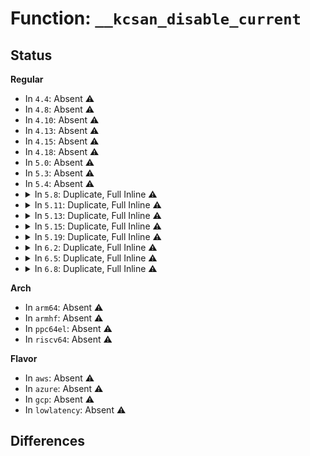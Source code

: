 # Function: <code>__kcsan_disable_current</code>

## Status
<b>Regular</b>
<ul>
<li>
In <code>4.4</code>: Absent ⚠️
</li>
<li>
In <code>4.8</code>: Absent ⚠️
</li>
<li>
In <code>4.10</code>: Absent ⚠️
</li>
<li>
In <code>4.13</code>: Absent ⚠️
</li>
<li>
In <code>4.15</code>: Absent ⚠️
</li>
<li>
In <code>4.18</code>: Absent ⚠️
</li>
<li>
In <code>5.0</code>: Absent ⚠️
</li>
<li>
In <code>5.3</code>: Absent ⚠️
</li>
<li>
In <code>5.4</code>: Absent ⚠️
</li>
<li>
<details>
<summary>In <code>5.8</code>: Duplicate, Full Inline ⚠️</summary>

**Collision:** Static Duplication

**Inline:** Full

**Transformation:** False

**Instances:**

```
In kernel/fork.c (0)
Location: include/linux/kcsan-checks.h:187
Inline: True
```
```
In kernel/rcu/update.c (0)
Location: include/linux/kcsan-checks.h:187
Inline: True
```
```
In kernel/rcu/srcutree.c (0)
Location: include/linux/kcsan-checks.h:187
Inline: True
```
```
In kernel/rcu/tree.c (0)
Location: include/linux/kcsan-checks.h:187
Inline: True
```
```
In mm/page_counter.c (0)
Location: include/linux/kcsan-checks.h:187
Inline: True
```
```
In net/ipv4/tcp.c (0)
Location: include/linux/kcsan-checks.h:187
Inline: True
```
```
In net/ipv4/tcp_ipv4.c (0)
Location: include/linux/kcsan-checks.h:187
Inline: True
```
</details>
</li>
<li>
<details>
<summary>In <code>5.11</code>: Duplicate, Full Inline ⚠️</summary>

**Collision:** Static Duplication

**Inline:** Full

**Transformation:** False

**Instances:**

```
In kernel/fork.c (0)
Location: include/linux/kcsan-checks.h:181
Inline: True
```
```
In kernel/locking/osq_lock.c (0)
Location: include/linux/kcsan-checks.h:181
Inline: True
```
```
In kernel/irq/irqdesc.c (0)
Location: include/linux/kcsan-checks.h:181
Inline: True
```
```
In kernel/irq/proc.c (0)
Location: include/linux/kcsan-checks.h:181
Inline: True
```
```
In kernel/rcu/update.c (0)
Location: include/linux/kcsan-checks.h:181
Inline: True
```
```
In kernel/rcu/srcutree.c (0)
Location: include/linux/kcsan-checks.h:181
Inline: True
```
```
In kernel/rcu/tree.c (0)
Location: include/linux/kcsan-checks.h:181
Inline: True
```
```
In kernel/time/timekeeping.c (0)
Location: include/linux/kcsan-checks.h:181
Inline: True
```
```
In mm/swap.c (0)
Location: include/linux/kcsan-checks.h:181
Inline: True
```
```
In mm/memory.c (0)
Location: include/linux/kcsan-checks.h:181
Inline: True
```
```
In mm/rmap.c (0)
Location: include/linux/kcsan-checks.h:181
Inline: True
```
```
In mm/page_io.c (0)
Location: include/linux/kcsan-checks.h:181
Inline: True
```
```
In mm/swap_state.c (0)
Location: include/linux/kcsan-checks.h:181
Inline: True
```
```
In mm/swapfile.c (0)
Location: include/linux/kcsan-checks.h:181
Inline: True
```
```
In mm/frontswap.c (0)
Location: include/linux/kcsan-checks.h:181
Inline: True
```
```
In mm/page_counter.c (0)
Location: include/linux/kcsan-checks.h:181
Inline: True
```
```
In security/tomoyo/util.c (0)
Location: include/linux/kcsan-checks.h:181
Inline: True
```
```
In net/ipv4/tcp.c (0)
Location: include/linux/kcsan-checks.h:181
Inline: True
```
```
In net/ipv4/tcp_ipv4.c (0)
Location: include/linux/kcsan-checks.h:181
Inline: True
```
</details>
</li>
<li>
<details>
<summary>In <code>5.13</code>: Duplicate, Full Inline ⚠️</summary>

**Collision:** Static Duplication

**Inline:** Full

**Transformation:** False

**Instances:**

```
In kernel/fork.c (0)
Location: include/linux/kcsan-checks.h:187
Inline: True
```
```
In kernel/locking/osq_lock.c (0)
Location: include/linux/kcsan-checks.h:187
Inline: True
```
```
In kernel/irq/irqdesc.c (0)
Location: include/linux/kcsan-checks.h:187
Inline: True
```
```
In kernel/irq/proc.c (0)
Location: include/linux/kcsan-checks.h:187
Inline: True
```
```
In kernel/rcu/update.c (0)
Location: include/linux/kcsan-checks.h:187
Inline: True
```
```
In kernel/rcu/srcutree.c (0)
Location: include/linux/kcsan-checks.h:187
Inline: True
```
```
In kernel/rcu/tree.c (0)
Location: include/linux/kcsan-checks.h:187
Inline: True
```
```
In kernel/time/timekeeping.c (0)
Location: include/linux/kcsan-checks.h:187
Inline: True
```
```
In mm/swap.c (0)
Location: include/linux/kcsan-checks.h:187
Inline: True
```
```
In mm/memory.c (0)
Location: include/linux/kcsan-checks.h:187
Inline: True
```
```
In mm/rmap.c (0)
Location: include/linux/kcsan-checks.h:187
Inline: True
```
```
In mm/page_io.c (0)
Location: include/linux/kcsan-checks.h:187
Inline: True
```
```
In mm/swap_state.c (0)
Location: include/linux/kcsan-checks.h:187
Inline: True
```
```
In mm/swapfile.c (0)
Location: include/linux/kcsan-checks.h:187
Inline: True
```
```
In mm/frontswap.c (0)
Location: include/linux/kcsan-checks.h:187
Inline: True
```
```
In mm/page_counter.c (0)
Location: include/linux/kcsan-checks.h:187
Inline: True
```
```
In fs/jbd2/transaction.c (0)
Location: include/linux/kcsan-checks.h:187
Inline: True
```
```
In security/tomoyo/util.c (0)
Location: include/linux/kcsan-checks.h:187
Inline: True
```
```
In net/socket.c (0)
Location: include/linux/kcsan-checks.h:187
Inline: True
```
```
In net/core/sock.c (0)
Location: include/linux/kcsan-checks.h:187
Inline: True
```
```
In net/core/datagram.c (0)
Location: include/linux/kcsan-checks.h:187
Inline: True
```
```
In net/core/stream.c (0)
Location: include/linux/kcsan-checks.h:187
Inline: True
```
```
In net/ipv4/tcp.c (0)
Location: include/linux/kcsan-checks.h:187
Inline: True
```
```
In net/ipv4/tcp_ipv4.c (0)
Location: include/linux/kcsan-checks.h:187
Inline: True
```
```
In net/ipv4/udp.c (0)
Location: include/linux/kcsan-checks.h:187
Inline: True
```
```
In net/ipv4/af_inet.c (0)
Location: include/linux/kcsan-checks.h:187
Inline: True
```
```
In net/unix/af_unix.c (0)
Location: include/linux/kcsan-checks.h:187
Inline: True
```
```
In net/packet/af_packet.c (0)
Location: include/linux/kcsan-checks.h:187
Inline: True
```
```
In net/mptcp/protocol.c (0)
Location: include/linux/kcsan-checks.h:187
Inline: True
```
```
In net/mptcp/subflow.c (0)
Location: include/linux/kcsan-checks.h:187
Inline: True
```
</details>
</li>
<li>
<details>
<summary>In <code>5.15</code>: Duplicate, Full Inline ⚠️</summary>

**Collision:** Static Duplication

**Inline:** Full

**Transformation:** False

**Instances:**

```
In kernel/fork.c (0)
Location: include/linux/kcsan-checks.h:187
Inline: True
```
```
In kernel/locking/osq_lock.c (0)
Location: include/linux/kcsan-checks.h:187
Inline: True
```
```
In kernel/irq/irqdesc.c (0)
Location: include/linux/kcsan-checks.h:187
Inline: True
```
```
In kernel/irq/proc.c (0)
Location: include/linux/kcsan-checks.h:187
Inline: True
```
```
In kernel/rcu/update.c (0)
Location: include/linux/kcsan-checks.h:187
Inline: True
```
```
In kernel/rcu/srcutree.c (0)
Location: include/linux/kcsan-checks.h:187
Inline: True
```
```
In kernel/rcu/tree.c (0)
Location: include/linux/kcsan-checks.h:187
Inline: True
```
```
In kernel/time/timekeeping.c (0)
Location: include/linux/kcsan-checks.h:187
Inline: True
```
```
In mm/swap.c (0)
Location: include/linux/kcsan-checks.h:187
Inline: True
```
```
In mm/memory.c (0)
Location: include/linux/kcsan-checks.h:187
Inline: True
```
```
In mm/rmap.c (0)
Location: include/linux/kcsan-checks.h:187
Inline: True
```
```
In mm/page_io.c (0)
Location: include/linux/kcsan-checks.h:187
Inline: True
```
```
In mm/swap_state.c (0)
Location: include/linux/kcsan-checks.h:187
Inline: True
```
```
In mm/swapfile.c (0)
Location: include/linux/kcsan-checks.h:187
Inline: True
```
```
In mm/frontswap.c (0)
Location: include/linux/kcsan-checks.h:187
Inline: True
```
```
In mm/kfence/core.c (0)
Location: include/linux/kcsan-checks.h:187
Inline: True
```
```
In mm/page_counter.c (0)
Location: include/linux/kcsan-checks.h:187
Inline: True
```
```
In fs/jbd2/transaction.c (0)
Location: include/linux/kcsan-checks.h:187
Inline: True
```
```
In security/tomoyo/util.c (0)
Location: include/linux/kcsan-checks.h:187
Inline: True
```
```
In drivers/block/loop.c (0)
Location: include/linux/kcsan-checks.h:187
Inline: True
```
```
In net/socket.c (0)
Location: include/linux/kcsan-checks.h:187
Inline: True
```
```
In net/core/sock.c (0)
Location: include/linux/kcsan-checks.h:187
Inline: True
```
```
In net/core/datagram.c (0)
Location: include/linux/kcsan-checks.h:187
Inline: True
```
```
In net/core/stream.c (0)
Location: include/linux/kcsan-checks.h:187
Inline: True
```
```
In net/ipv4/tcp.c (0)
Location: include/linux/kcsan-checks.h:187
Inline: True
```
```
In net/ipv4/tcp_ipv4.c (0)
Location: include/linux/kcsan-checks.h:187
Inline: True
```
```
In net/ipv4/udp.c (0)
Location: include/linux/kcsan-checks.h:187
Inline: True
```
```
In net/ipv4/af_inet.c (0)
Location: include/linux/kcsan-checks.h:187
Inline: True
```
```
In net/ipv4/tcp_bpf.c (0)
Location: include/linux/kcsan-checks.h:187
Inline: True
```
```
In net/unix/af_unix.c (0)
Location: include/linux/kcsan-checks.h:187
Inline: True
```
```
In net/packet/af_packet.c (0)
Location: include/linux/kcsan-checks.h:187
Inline: True
```
```
In net/mptcp/protocol.c (0)
Location: include/linux/kcsan-checks.h:187
Inline: True
```
```
In net/mptcp/subflow.c (0)
Location: include/linux/kcsan-checks.h:187
Inline: True
```
</details>
</li>
<li>
<details>
<summary>In <code>5.19</code>: Duplicate, Full Inline ⚠️</summary>

**Collision:** Static Duplication

**Inline:** Full

**Transformation:** False

**Instances:**

```
In kernel/fork.c (0)
Location: include/linux/kcsan-checks.h:232
Inline: True
```
```
In kernel/locking/osq_lock.c (0)
Location: include/linux/kcsan-checks.h:232
Inline: True
```
```
In kernel/irq/irqdesc.c (0)
Location: include/linux/kcsan-checks.h:232
Inline: True
```
```
In kernel/irq/proc.c (0)
Location: include/linux/kcsan-checks.h:232
Inline: True
```
```
In kernel/rcu/update.c (0)
Location: include/linux/kcsan-checks.h:232
Inline: True
```
```
In kernel/rcu/srcutree.c (0)
Location: include/linux/kcsan-checks.h:232
Inline: True
```
```
In kernel/rcu/tree.c (0)
Location: include/linux/kcsan-checks.h:232
Inline: True
```
```
In kernel/time/timekeeping.c (0)
Location: include/linux/kcsan-checks.h:232
Inline: True
```
```
In kernel/cgroup/rstat.c (0)
Location: include/linux/kcsan-checks.h:232
Inline: True
```
```
In mm/swap.c (0)
Location: include/linux/kcsan-checks.h:232
Inline: True
```
```
In mm/vmscan.c (0)
Location: include/linux/kcsan-checks.h:232
Inline: True
```
```
In mm/vmstat.c (0)
Location: include/linux/kcsan-checks.h:232
Inline: True
```
```
In mm/memory.c (0)
Location: include/linux/kcsan-checks.h:232
Inline: True
```
```
In mm/page_io.c (0)
Location: include/linux/kcsan-checks.h:232
Inline: True
```
```
In mm/swap_state.c (0)
Location: include/linux/kcsan-checks.h:232
Inline: True
```
```
In mm/swapfile.c (0)
Location: include/linux/kcsan-checks.h:232
Inline: True
```
```
In mm/frontswap.c (0)
Location: include/linux/kcsan-checks.h:232
Inline: True
```
```
In mm/kfence/core.c (0)
Location: include/linux/kcsan-checks.h:232
Inline: True
```
```
In mm/page_counter.c (0)
Location: include/linux/kcsan-checks.h:232
Inline: True
```
```
In fs/jbd2/transaction.c (0)
Location: include/linux/kcsan-checks.h:232
Inline: True
```
```
In security/tomoyo/util.c (0)
Location: include/linux/kcsan-checks.h:232
Inline: True
```
```
In io_uring/io_uring.c (0)
Location: include/linux/kcsan-checks.h:232
Inline: True
```
```
In lib/sbitmap.c (0)
Location: include/linux/kcsan-checks.h:232
Inline: True
```
```
In drivers/block/loop.c (0)
Location: include/linux/kcsan-checks.h:232
Inline: True
```
```
In net/socket.c (0)
Location: include/linux/kcsan-checks.h:232
Inline: True
```
```
In net/core/sock.c (0)
Location: include/linux/kcsan-checks.h:232
Inline: True
```
```
In net/core/datagram.c (0)
Location: include/linux/kcsan-checks.h:232
Inline: True
```
```
In net/core/stream.c (0)
Location: include/linux/kcsan-checks.h:232
Inline: True
```
```
In net/core/sock_map.c (0)
Location: include/linux/kcsan-checks.h:232
Inline: True
```
```
In net/ipv4/tcp.c (0)
Location: include/linux/kcsan-checks.h:232
Inline: True
```
```
In net/ipv4/tcp_ipv4.c (0)
Location: include/linux/kcsan-checks.h:232
Inline: True
```
```
In net/ipv4/udp.c (0)
Location: include/linux/kcsan-checks.h:232
Inline: True
```
```
In net/ipv4/af_inet.c (0)
Location: include/linux/kcsan-checks.h:232
Inline: True
```
```
In net/ipv4/tcp_bpf.c (0)
Location: include/linux/kcsan-checks.h:232
Inline: True
```
```
In net/unix/af_unix.c (0)
Location: include/linux/kcsan-checks.h:232
Inline: True
```
```
In net/packet/af_packet.c (0)
Location: include/linux/kcsan-checks.h:232
Inline: True
```
```
In net/mptcp/protocol.c (0)
Location: include/linux/kcsan-checks.h:232
Inline: True
```
```
In net/mptcp/subflow.c (0)
Location: include/linux/kcsan-checks.h:232
Inline: True
```
</details>
</li>
<li>
<details>
<summary>In <code>6.2</code>: Duplicate, Full Inline ⚠️</summary>

**Collision:** Static Duplication

**Inline:** Full

**Transformation:** False

**Instances:**

```
In kernel/fork.c (0)
Location: include/linux/kcsan-checks.h:232
Inline: True
```
```
In kernel/sched/core.c (0)
Location: include/linux/kcsan-checks.h:232
Inline: True
```
```
In kernel/locking/osq_lock.c (0)
Location: include/linux/kcsan-checks.h:232
Inline: True
```
```
In kernel/printk/printk.c (0)
Location: include/linux/kcsan-checks.h:232
Inline: True
```
```
In kernel/irq/irqdesc.c (0)
Location: include/linux/kcsan-checks.h:232
Inline: True
```
```
In kernel/irq/proc.c (0)
Location: include/linux/kcsan-checks.h:232
Inline: True
```
```
In kernel/rcu/update.c (0)
Location: include/linux/kcsan-checks.h:232
Inline: True
```
```
In kernel/rcu/srcutree.c (0)
Location: include/linux/kcsan-checks.h:232
Inline: True
```
```
In kernel/rcu/tree.c (0)
Location: include/linux/kcsan-checks.h:232
Inline: True
```
```
In kernel/time/timekeeping.c (0)
Location: include/linux/kcsan-checks.h:232
Inline: True
```
```
In kernel/cgroup/rstat.c (0)
Location: include/linux/kcsan-checks.h:232
Inline: True
```
```
In kernel/debug/kdb/kdb_io.c (0)
Location: include/linux/kcsan-checks.h:232
Inline: True
```
```
In mm/swap.c (0)
Location: include/linux/kcsan-checks.h:232
Inline: True
```
```
In mm/vmscan.c (0)
Location: include/linux/kcsan-checks.h:232
Inline: True
```
```
In mm/vmstat.c (0)
Location: include/linux/kcsan-checks.h:232
Inline: True
```
```
In mm/memory.c (0)
Location: include/linux/kcsan-checks.h:232
Inline: True
```
```
In mm/page_io.c (0)
Location: include/linux/kcsan-checks.h:232
Inline: True
```
```
In mm/swapfile.c (0)
Location: include/linux/kcsan-checks.h:232
Inline: True
```
```
In mm/frontswap.c (0)
Location: include/linux/kcsan-checks.h:232
Inline: True
```
```
In mm/kfence/core.c (0)
Location: include/linux/kcsan-checks.h:232
Inline: True
```
```
In mm/page_counter.c (0)
Location: include/linux/kcsan-checks.h:232
Inline: True
```
```
In fs/jbd2/transaction.c (0)
Location: include/linux/kcsan-checks.h:232
Inline: True
```
```
In security/tomoyo/util.c (0)
Location: include/linux/kcsan-checks.h:232
Inline: True
```
```
In io_uring/io_uring.c (0)
Location: include/linux/kcsan-checks.h:232
Inline: True
```
```
In io_uring/net.c (0)
Location: include/linux/kcsan-checks.h:232
Inline: True
```
```
In lib/sbitmap.c (0)
Location: include/linux/kcsan-checks.h:232
Inline: True
```
```
In drivers/block/loop.c (0)
Location: include/linux/kcsan-checks.h:232
Inline: True
```
```
In net/socket.c (0)
Location: include/linux/kcsan-checks.h:232
Inline: True
```
```
In net/core/sock.c (0)
Location: include/linux/kcsan-checks.h:232
Inline: True
```
```
In net/core/datagram.c (0)
Location: include/linux/kcsan-checks.h:232
Inline: True
```
```
In net/core/stream.c (0)
Location: include/linux/kcsan-checks.h:232
Inline: True
```
```
In net/core/sock_map.c (0)
Location: include/linux/kcsan-checks.h:232
Inline: True
```
```
In net/ipv4/tcp.c (0)
Location: include/linux/kcsan-checks.h:232
Inline: True
```
```
In net/ipv4/tcp_ipv4.c (0)
Location: include/linux/kcsan-checks.h:232
Inline: True
```
```
In net/ipv4/udp.c (0)
Location: include/linux/kcsan-checks.h:232
Inline: True
```
```
In net/ipv4/af_inet.c (0)
Location: include/linux/kcsan-checks.h:232
Inline: True
```
```
In net/ipv4/tcp_bpf.c (0)
Location: include/linux/kcsan-checks.h:232
Inline: True
```
```
In net/unix/af_unix.c (0)
Location: include/linux/kcsan-checks.h:232
Inline: True
```
```
In net/packet/af_packet.c (0)
Location: include/linux/kcsan-checks.h:232
Inline: True
```
```
In net/mptcp/protocol.c (0)
Location: include/linux/kcsan-checks.h:232
Inline: True
```
```
In net/mptcp/subflow.c (0)
Location: include/linux/kcsan-checks.h:232
Inline: True
```
</details>
</li>
<li>
<details>
<summary>In <code>6.5</code>: Duplicate, Full Inline ⚠️</summary>

**Collision:** Static Duplication

**Inline:** Full

**Transformation:** False

**Instances:**

```
In kernel/fork.c (0)
Location: include/linux/kcsan-checks.h:232
Inline: True
```
```
In kernel/sched/core.c (0)
Location: include/linux/kcsan-checks.h:232
Inline: True
```
```
In kernel/locking/osq_lock.c (0)
Location: include/linux/kcsan-checks.h:232
Inline: True
```
```
In kernel/printk/printk.c (0)
Location: include/linux/kcsan-checks.h:232
Inline: True
```
```
In kernel/irq/irqdesc.c (0)
Location: include/linux/kcsan-checks.h:232
Inline: True
```
```
In kernel/irq/proc.c (0)
Location: include/linux/kcsan-checks.h:232
Inline: True
```
```
In kernel/rcu/update.c (0)
Location: include/linux/kcsan-checks.h:232
Inline: True
```
```
In kernel/rcu/srcutree.c (0)
Location: include/linux/kcsan-checks.h:232
Inline: True
```
```
In kernel/rcu/tree.c (0)
Location: include/linux/kcsan-checks.h:232
Inline: True
```
```
In kernel/time/timekeeping.c (0)
Location: include/linux/kcsan-checks.h:232
Inline: True
```
```
In kernel/cgroup/rstat.c (0)
Location: include/linux/kcsan-checks.h:232
Inline: True
```
```
In kernel/debug/kdb/kdb_io.c (0)
Location: include/linux/kcsan-checks.h:232
Inline: True
```
```
In mm/swap.c (0)
Location: include/linux/kcsan-checks.h:232
Inline: True
```
```
In mm/vmscan.c (0)
Location: include/linux/kcsan-checks.h:232
Inline: True
```
```
In mm/vmstat.c (0)
Location: include/linux/kcsan-checks.h:232
Inline: True
```
```
In mm/memory.c (0)
Location: include/linux/kcsan-checks.h:232
Inline: True
```
```
In mm/page_io.c (0)
Location: include/linux/kcsan-checks.h:232
Inline: True
```
```
In mm/swapfile.c (0)
Location: include/linux/kcsan-checks.h:232
Inline: True
```
```
In mm/frontswap.c (0)
Location: include/linux/kcsan-checks.h:232
Inline: True
```
```
In mm/kfence/core.c (0)
Location: include/linux/kcsan-checks.h:232
Inline: True
```
```
In mm/huge_memory.c (0)
Location: include/linux/kcsan-checks.h:232
Inline: True
```
```
In mm/page_counter.c (0)
Location: include/linux/kcsan-checks.h:232
Inline: True
```
```
In fs/jbd2/transaction.c (0)
Location: include/linux/kcsan-checks.h:232
Inline: True
```
```
In security/tomoyo/util.c (0)
Location: include/linux/kcsan-checks.h:232
Inline: True
```
```
In io_uring/io_uring.c (0)
Location: include/linux/kcsan-checks.h:232
Inline: True
```
```
In io_uring/net.c (0)
Location: include/linux/kcsan-checks.h:232
Inline: True
```
```
In io_uring/timeout.c (0)
Location: include/linux/kcsan-checks.h:232
Inline: True
```
```
In lib/sbitmap.c (0)
Location: include/linux/kcsan-checks.h:232
Inline: True
```
```
In drivers/block/loop.c (0)
Location: include/linux/kcsan-checks.h:232
Inline: True
```
```
In net/socket.c (0)
Location: include/linux/kcsan-checks.h:232
Inline: True
```
```
In net/core/sock.c (0)
Location: include/linux/kcsan-checks.h:232
Inline: True
```
```
In net/core/datagram.c (0)
Location: include/linux/kcsan-checks.h:232
Inline: True
```
```
In net/core/stream.c (0)
Location: include/linux/kcsan-checks.h:232
Inline: True
```
```
In net/core/sock_map.c (0)
Location: include/linux/kcsan-checks.h:232
Inline: True
```
```
In net/ipv4/tcp.c (0)
Location: include/linux/kcsan-checks.h:232
Inline: True
```
```
In net/ipv4/tcp_ipv4.c (0)
Location: include/linux/kcsan-checks.h:232
Inline: True
```
```
In net/ipv4/udp.c (0)
Location: include/linux/kcsan-checks.h:232
Inline: True
```
```
In net/ipv4/af_inet.c (0)
Location: include/linux/kcsan-checks.h:232
Inline: True
```
```
In net/ipv4/tcp_bpf.c (0)
Location: include/linux/kcsan-checks.h:232
Inline: True
```
```
In net/unix/af_unix.c (0)
Location: include/linux/kcsan-checks.h:232
Inline: True
```
```
In net/packet/af_packet.c (0)
Location: include/linux/kcsan-checks.h:232
Inline: True
```
```
In net/mptcp/protocol.c (0)
Location: include/linux/kcsan-checks.h:232
Inline: True
```
```
In net/mptcp/subflow.c (0)
Location: include/linux/kcsan-checks.h:232
Inline: True
```
</details>
</li>
<li>
<details>
<summary>In <code>6.8</code>: Duplicate, Full Inline ⚠️</summary>

**Collision:** Static Duplication

**Inline:** Full

**Transformation:** False

**Instances:**

```
In kernel/fork.c (0)
Location: include/linux/kcsan-checks.h:232
Inline: True
```
```
In kernel/sched/core.c (0)
Location: include/linux/kcsan-checks.h:232
Inline: True
```
```
In kernel/locking/osq_lock.c (0)
Location: include/linux/kcsan-checks.h:232
Inline: True
```
```
In kernel/printk/printk.c (0)
Location: include/linux/kcsan-checks.h:232
Inline: True
```
```
In kernel/irq/irqdesc.c (0)
Location: include/linux/kcsan-checks.h:232
Inline: True
```
```
In kernel/irq/proc.c (0)
Location: include/linux/kcsan-checks.h:232
Inline: True
```
```
In kernel/rcu/update.c (0)
Location: include/linux/kcsan-checks.h:232
Inline: True
```
```
In kernel/rcu/srcutree.c (0)
Location: include/linux/kcsan-checks.h:232
Inline: True
```
```
In kernel/rcu/tree.c (0)
Location: include/linux/kcsan-checks.h:232
Inline: True
```
```
In kernel/time/timekeeping.c (0)
Location: include/linux/kcsan-checks.h:232
Inline: True
```
```
In kernel/cgroup/rstat.c (0)
Location: include/linux/kcsan-checks.h:232
Inline: True
```
```
In kernel/debug/kdb/kdb_io.c (0)
Location: include/linux/kcsan-checks.h:232
Inline: True
```
```
In kernel/bpf/syscall.c (0)
Location: include/linux/kcsan-checks.h:232
Inline: True
```
```
In kernel/bpf/helpers.c (0)
Location: include/linux/kcsan-checks.h:232
Inline: True
```
```
In kernel/bpf/hashtab.c (0)
Location: include/linux/kcsan-checks.h:232
Inline: True
```
```
In kernel/bpf/arraymap.c (0)
Location: include/linux/kcsan-checks.h:232
Inline: True
```
```
In kernel/bpf/local_storage.c (0)
Location: include/linux/kcsan-checks.h:232
Inline: True
```
```
In kernel/bpf/bpf_local_storage.c (0)
Location: include/linux/kcsan-checks.h:232
Inline: True
```
```
In mm/swap.c (0)
Location: include/linux/kcsan-checks.h:232
Inline: True
```
```
In mm/vmscan.c (0)
Location: include/linux/kcsan-checks.h:232
Inline: True
```
```
In mm/vmstat.c (0)
Location: include/linux/kcsan-checks.h:232
Inline: True
```
```
In mm/memory.c (0)
Location: include/linux/kcsan-checks.h:232
Inline: True
```
```
In mm/page_io.c (0)
Location: include/linux/kcsan-checks.h:232
Inline: True
```
```
In mm/swapfile.c (0)
Location: include/linux/kcsan-checks.h:232
Inline: True
```
```
In mm/kfence/core.c (0)
Location: include/linux/kcsan-checks.h:232
Inline: True
```
```
In mm/huge_memory.c (0)
Location: include/linux/kcsan-checks.h:232
Inline: True
```
```
In mm/page_counter.c (0)
Location: include/linux/kcsan-checks.h:232
Inline: True
```
```
In fs/jbd2/transaction.c (0)
Location: include/linux/kcsan-checks.h:232
Inline: True
```
```
In security/tomoyo/util.c (0)
Location: include/linux/kcsan-checks.h:232
Inline: True
```
```
In io_uring/io_uring.c (0)
Location: include/linux/kcsan-checks.h:232
Inline: True
```
```
In io_uring/net.c (0)
Location: include/linux/kcsan-checks.h:232
Inline: True
```
```
In io_uring/timeout.c (0)
Location: include/linux/kcsan-checks.h:232
Inline: True
```
```
In lib/stackdepot.c (0)
Location: include/linux/kcsan-checks.h:232
Inline: True
```
```
In lib/sbitmap.c (0)
Location: include/linux/kcsan-checks.h:232
Inline: True
```
```
In lib/group_cpus.c (0)
Location: include/linux/kcsan-checks.h:232
Inline: True
```
```
In drivers/block/loop.c (0)
Location: include/linux/kcsan-checks.h:232
Inline: True
```
```
In net/socket.c (0)
Location: include/linux/kcsan-checks.h:232
Inline: True
```
```
In net/core/sock.c (0)
Location: include/linux/kcsan-checks.h:232
Inline: True
```
```
In net/core/datagram.c (0)
Location: include/linux/kcsan-checks.h:232
Inline: True
```
```
In net/core/stream.c (0)
Location: include/linux/kcsan-checks.h:232
Inline: True
```
```
In net/core/sock_map.c (0)
Location: include/linux/kcsan-checks.h:232
Inline: True
```
```
In net/core/bpf_sk_storage.c (0)
Location: include/linux/kcsan-checks.h:232
Inline: True
```
```
In net/ipv4/tcp.c (0)
Location: include/linux/kcsan-checks.h:232
Inline: True
```
```
In net/ipv4/tcp_ipv4.c (0)
Location: include/linux/kcsan-checks.h:232
Inline: True
```
```
In net/ipv4/udp.c (0)
Location: include/linux/kcsan-checks.h:232
Inline: True
```
```
In net/ipv4/af_inet.c (0)
Location: include/linux/kcsan-checks.h:232
Inline: True
```
```
In net/ipv4/tcp_bpf.c (0)
Location: include/linux/kcsan-checks.h:232
Inline: True
```
```
In net/unix/af_unix.c (0)
Location: include/linux/kcsan-checks.h:232
Inline: True
```
```
In net/packet/af_packet.c (0)
Location: include/linux/kcsan-checks.h:232
Inline: True
```
```
In net/mptcp/protocol.c (0)
Location: include/linux/kcsan-checks.h:232
Inline: True
```
</details>
</li>
</ul>
<b>Arch</b>
<ul>
<li>
In <code>arm64</code>: Absent ⚠️
</li>
<li>
In <code>armhf</code>: Absent ⚠️
</li>
<li>
In <code>ppc64el</code>: Absent ⚠️
</li>
<li>
In <code>riscv64</code>: Absent ⚠️
</li>
</ul>
<b>Flavor</b>
<ul>
<li>
In <code>aws</code>: Absent ⚠️
</li>
<li>
In <code>azure</code>: Absent ⚠️
</li>
<li>
In <code>gcp</code>: Absent ⚠️
</li>
<li>
In <code>lowlatency</code>: Absent ⚠️
</li>
</ul>

## Differences
